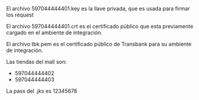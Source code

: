 El archivo 597044444401.key es la llave privada, que es usada para firmar los request

El archivo 597044444401.crt es el certificado público que esta previamente cargado en el ambiente de integración.

El archivo tbk.pem es el certificado público de Transbank para su ambiente de integración.

Las tiendas del mall son:
- 597044444402
- 597044444403

La pass del .jks es 12345678